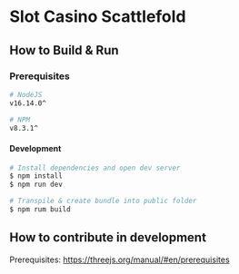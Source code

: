 
# Slot Casino Scattlefold
## How to Build & Run
### Prerequisites
```bash
# NodeJS
v16.14.0^

# NPM
v8.3.1^
```

 ####  Development
```bash
# Install dependencies and open dev server
$ npm install
$ npm run dev

# Transpile & create bundle into public folder
$ npm rum build
```

## How to contribute in development
Prerequisites: https://threejs.org/manual/#en/prerequisites